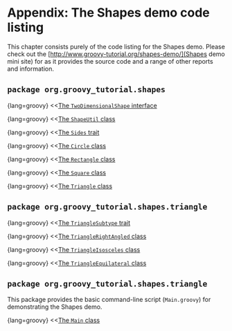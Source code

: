 # Appendix: The Shapes demo code listing

This chapter consists purely of the code listing for the Shapes demo.
Please check out the [http://www.groovy-tutorial.org/shapes-demo/](Shapes demo mini site) for as it provides the source code and a range of other reports and information.

## `package org.groovy_tutorial.shapes`

{lang=groovy}
<<[The `TwoDimensionalShape` interface](code/09/shapes-demo/src/main/groovy/org/groovy_tutorial/shapes/TwoDimensionalShape.groovy)

{lang=groovy}
<<[The `ShapeUtil` class](code/09/shapes-demo/src/main/groovy/org/groovy_tutorial/shapes/ShapeUtil.groovy)

{lang=groovy}
<<[The `Sides` trait](code/09/shapes-demo/src/main/groovy/org/groovy_tutorial/shapes/Sides.groovy)

{lang=groovy}
<<[The `Circle` class](code/09/shapes-demo/src/main/groovy/org/groovy_tutorial/shapes/Circle.groovy)

{lang=groovy}
<<[The `Rectangle` class](code/09/shapes-demo/src/main/groovy/org/groovy_tutorial/shapes/Rectangle.groovy)

{lang=groovy}
<<[The `Square` class](code/09/shapes-demo/src/main/groovy/org/groovy_tutorial/shapes/Square.groovy)

{lang=groovy}
<<[The `Triangle` class](code/09/shapes-demo/src/main/groovy/org/groovy_tutorial/shapes/Triangle.groovy)

## `package org.groovy_tutorial.shapes.triangle`

{lang=groovy}
<<[The `TriangleSubtype` trait](code/09/shapes-demo/src/main/groovy/org/groovy_tutorial/shapes/triangle/Triangle.groovy)

{lang=groovy}
<<[The `TriangleRightAngled` class](code/09/shapes-demo/src/main/groovy/org/groovy_tutorial/shapes/triangle/TriangleRightAngled.groovy)

{lang=groovy}
<<[The `TriangleIsosceles` class](code/09/shapes-demo/src/main/groovy/org/groovy_tutorial/shapes/triangle/TriangleIsosceles.groovy)

{lang=groovy}
<<[The `TriangleEquilateral` class](code/09/shapes-demo/src/main/groovy/org/groovy_tutorial/shapes/triangle/TriangleEquilateral.groovy)

## `package org.groovy_tutorial.shapes.triangle`

This package provides the basic command-line script (`Main.groovy`) for demonstrating the Shapes demo.

{lang=groovy}
<<[The `Main` class](code/09/shapes-demo/src/main/groovy/org/groovy_tutorial/shapes/app/Main.groovy)
